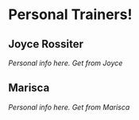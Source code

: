 # Personal Trainers!

## Joyce Rossiter
*Personal info here. Get from Joyce*

## Marisca
*Personal info here. Get from Marisca*
